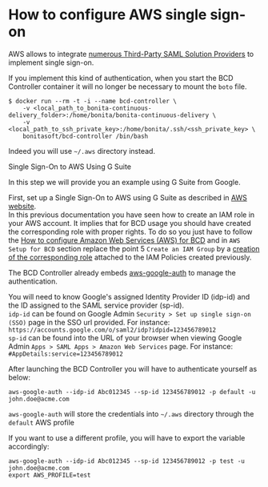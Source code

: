 # How to configure AWS single sign-on

AWS allows to integrate [numerous Third-Party SAML Solution Providers](https://docs.aws.amazon.com/IAM/latest/UserGuide/id_roles_providers_saml_3rd-party.html) to implement single sign-on.

If you implement this kind of authentication, when you start the BCD Controller container it will no longer be necessary to mount the `boto` file.

```
$ docker run --rm -t -i --name bcd-controller \
    -v <local_path_to_bonita-continuous-delivery_folder>:/home/bonita/bonita-continuous-delivery \
    -v <local_path_to_ssh_private_key>:/home/bonita/.ssh/<ssh_private_key> \
    bonitasoft/bcd-controller /bin/bash
```

Indeed you will use `~/.aws` directory instead.


Single Sign-On to AWS Using G Suite <!--{.h2}-->

In this step we will provide you an example using G Suite from Google.

First, set up a Single Sign-On to AWS using G Suite as described in [AWS website](https://aws.amazon.com/es/blogs/security/how-to-set-up-federated-single-sign-on-to-aws-using-google-apps/).  
In this previous documentation you have seen how to create an IAM role in your AWS account. It implies that for BCD usage you should have created the corresponding role with proper rights. To do so you just have to follow the [How to configure Amazon Web Services (AWS) for BCD](aws_prerequisites.md) and in `AWS Setup for BCD` section replace the point 5 `Create an IAM Group` by a [creation of the corresponding role](https://docs.aws.amazon.com/IAM/latest/UserGuide/id_roles_create_for-idp.html) attached to the IAM Policies created previously.

The BCD Controller already embeds [aws-google-auth](https://github.com/cevoaustralia/aws-google-auth) to manage the authentication.

You will need to know Google's assigned Identity Provider ID (idp-id) and the ID assigned to the SAML service provider (sp-id).  
`idp-id` can be found on Google Admin `Security > Set up single sign-on (SSO)` page in the SSO url provided. For instance: `https://accounts.google.com/o/saml2/idp?idpid=123456789012`  
`sp-id` can be found into the URL of your browser when viewing Google Admin `Apps > SAML Apps > Amazon Web Services` page. For instance: `#AppDetails:service=123456789012`

After launching the BCD Controller you will have to authenticate yourself as below:
```
aws-google-auth --idp-id Abc012345 --sp-id 123456789012 -p default -u john.doe@acme.com
```
`aws-google-auth` will store the credentials into `~/.aws` directory through the `default` AWS profile

If you want to use a different profile, you will have to export the variable accordingly:
```
aws-google-auth --idp-id Abc012345 --sp-id 123456789012 -p test -u john.doe@acme.com
export AWS_PROFILE=test
```

